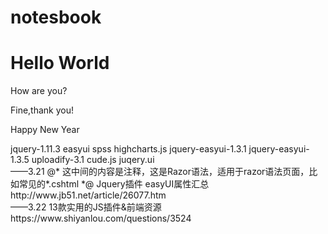# notesbook
<!--hello world-->
<head>
<meta charset="utf-8">
<title>My first GitHub Repository</title>
</head>
<body>
  <h1>Hello World</h1>
  <p>How are you?</p>
  <p>Fine,thank you!</p>
  <p>Happy New Year</p>
  jquery-1.11.3
  easyui
  spss
  highcharts.js
  jquery-easyui-1.3.1
  jquery-easyui-1.3.5
  uploadify-3.1
  cude.js
  juqery.ui
  <br>
  ——3.21
  @*  这中间的内容是注释，这是Razor语法，适用于razor语法页面，比如常见的*.cshtml  *@
  Jquery插件 easyUI属性汇总 http://www.jb51.net/article/26077.htm
  <br>
  ——3.22
  13款实用的JS插件&前端资源 https://www.shiyanlou.com/questions/3524
</body>


